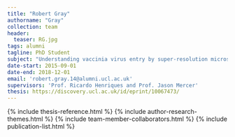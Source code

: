 ```yaml
---
title: "Robert Gray"
authorname: "Gray"
collection: team
header:
  teaser: RG.jpg
tags: alumni
tagline: PhD Student
subject: "Understanding vaccinia virus entry by super-resolution microscopy and particle averaging"
date-start: 2015-09-01
date-end: 2018-12-01
email: 'robert.gray.14@alumni.ucl.ac.uk'
supervisors: 'Prof. Ricardo Henriques and Prof. Jason Mercer'
thesis: https://discovery.ucl.ac.uk/id/eprint/10067473/
---
```


{% include thesis-reference.html %}
{% include author-research-themes.html %}
{% include team-member-collaborators.html %}
{% include publication-list.html %}
